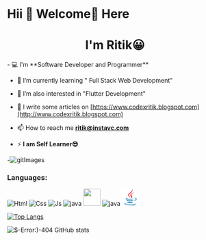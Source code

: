 <h1>Hii 👋 Welcome🙏 Here</h1>
<h1 align="center">I'm Ritik😀</h1>
- 💻 I'm  **Software Developer and Programmer**

- 🌱 I’m currently learning " Full Stack Web Development"

- 👀 I’m also interested in "Flutter Development"

- 📝 I write some articles on [https://www.codexritik.blogspot.com](http://www.codexritik.blogspot.com)

- 📫 How to reach me **ritik@instavc.com**

- ⚡ **I am Self Learner😎**

-![gitImages](https://user-images.githubusercontent.com/67820202/112162579-3156bc80-8c12-11eb-97b6-2195cb0ca94d.jpg)
<h3 align="left">Languages:</h3>
<p align="left"><img src="https://upload.wikimedia.org/wikipedia/commons/thumb/6/61/HTML5_logo_and_wordmark.svg/1200px-HTML5_logo_and_wordmark.svg.png" alt="Html" width="40" height="40"/>
<img src="https://upload.wikimedia.org/wikipedia/commons/thumb/d/d5/CSS3_logo_and_wordmark.svg/1200px-CSS3_logo_and_wordmark.svg.png" alt="Css" width="35" height="40"/>
<img src="https://1000logos.net/wp-content/uploads/2020/09/JavaScript-Logo.png" alt="Js" width="50" height="40"/>
<img src="https://upload.wikimedia.org/wikipedia/commons/thumb/a/a7/React-icon.svg/1200px-React-icon.svg.png" alt="java" width="40" height="40"/>
<img src="https://upload.wikimedia.org/wikipedia/commons/thumb/d/d9/Node.js_logo.svg/1200px-Node.js_logo.svg.png" width="40" height="40"/>
<img src="https://www.opc-router.de/wp-content/uploads/2021/03/mongodb_thumbnail.png" alt="java" width="40" height="40"/>
<img src="https://raw.githubusercontent.com/devicons/devicon/master/icons/java/java-original.svg" alt="java" width="40" height="40"/> 

[![Top Langs](https://github-readme-stats.vercel.app/api/top-langs/?username=ritik-peoplelink&layout=compact)](https://github.com/ritik-peoplelink/github-readme-stats)


![$-Error:)-404 GitHub stats](https://github-readme-stats.vercel.app/api?username=ritik-peoplelink&show_icons=true&theme=radical)
<!--![ReadMe Card](https://github-readme-stats.vercel.app/api/pin/?username=ritik-peoplelink&repo=YourRepositoryName)--><br>
